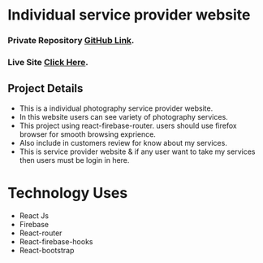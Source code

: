 # Individual service provider website

### Private Repository [GitHub Link](https://github.com/programming-hero-web-course-4/independent-service-provider-ParvesPR).

### Live Site [Click Here](https://independent-service-79461.web.app/).

## Project Details
* This is a individual photography service provider website.
* In this website users can see variety of photography services.
* This project using react-firebase-router. users should use firefox browser for smooth browsing exprience.
* Also include in customers review for know about my services.
* This is service provider website & if any user want to take my services then users must be login in here.

# Technology Uses
* React Js
* Firebase
* React-router
* React-firebase-hooks
* React-bootstrap
